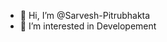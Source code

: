 - 👋 Hi, I’m @Sarvesh-Pitrubhakta
- 👀 I’m interested in Developement

<!---
Sarvesh-Pitrubhakta/Sarvesh-Pitrubhakta is a ✨ special ✨ repository because its `README.md` (this file) appears on your GitHub profile.
You can click the Preview link to take a look at your changes.
--->
